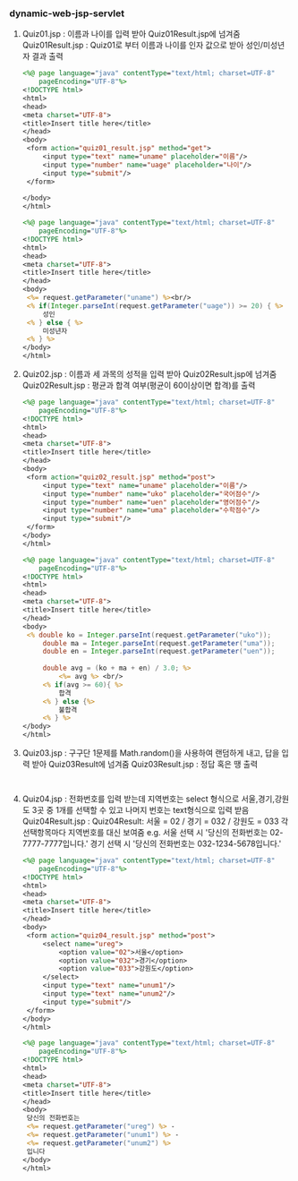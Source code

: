 ### dynamic-web-jsp-servlet

1. Quiz01.jsp : 이름과 나이를 입력 받아 Quiz01Result.jsp에 넘겨줌
   Quiz01Result.jsp : Quiz01로 부터 이름과 나이를 인자 값으로 받아 성인/미성년자 결과 출력

   ```jsp
   <%@ page language="java" contentType="text/html; charset=UTF-8"
       pageEncoding="UTF-8"%>
   <!DOCTYPE html>
   <html>
   <head>
   <meta charset="UTF-8">
   <title>Insert title here</title>
   </head>
   <body>
   	<form action="quiz01_result.jsp" method="get">
   		<input type="text" name="uname"	placeholder="이름"/>
   		<input type="number" name="uage" placeholder="나이"/>
   		<input type="submit"/>
   	</form>
   	
   </body>
   </html>
   ```

   ```jsp
   <%@ page language="java" contentType="text/html; charset=UTF-8"
       pageEncoding="UTF-8"%>
   <!DOCTYPE html>
   <html>
   <head>
   <meta charset="UTF-8">
   <title>Insert title here</title>
   </head>
   <body>
   	<%= request.getParameter("uname") %><br/>
   	<% if(Integer.parseInt(request.getParameter("uage")) >= 20) { %>
   		성인
   	<% } else { %>
   		미성년자
   	<% } %>
   </body>
   </html>
   ```

   

2. Quiz02.jsp : 이름과 세 과목의 성적을 입력 받아 Quiz02Result.jsp에 넘겨줌
   Quiz02Result.jsp : 평균과 합격 여부(평균이 60이상이면 합격)를 출력

   ```jsp
   <%@ page language="java" contentType="text/html; charset=UTF-8"
       pageEncoding="UTF-8"%>
   <!DOCTYPE html>
   <html>
   <head>
   <meta charset="UTF-8">
   <title>Insert title here</title>
   </head>
   <body>
   	<form action="quiz02_result.jsp" method="post">
   		<input type="text" name="uname" placeholder="이름"/>
   		<input type="number" name="uko" placeholder="국어점수"/>
   		<input type="number" name="uen" placeholder="영어점수"/>
   		<input type="number" name="uma" placeholder="수학점수"/>
   		<input type="submit"/>
   	</form>
   </body>
   </html>
   ```

   ```jsp
   <%@ page language="java" contentType="text/html; charset=UTF-8"
       pageEncoding="UTF-8"%>
   <!DOCTYPE html>
   <html>
   <head>
   <meta charset="UTF-8">
   <title>Insert title here</title>
   </head>
   <body>
   	<% double ko = Integer.parseInt(request.getParameter("uko"));
   		double ma = Integer.parseInt(request.getParameter("uma"));
   		double en = Integer.parseInt(request.getParameter("uen"));
   		
   		double avg = (ko + ma + en) / 3.0; %>
   			<%= avg %> <br/>
   		<% if(avg >= 60){ %>
   			합격
   		<% } else {%>
   			불합격
   		<% } %>
   </body>
   </html>
   ```

   

3. Quiz03.jsp : 구구단 1문제를 Math.random()을 사용하여 랜덤하게 내고, 답을 입력 받아 Quiz03Result에 넘겨줌
   Quiz03Result.jsp : 정답 혹은 땡 출력

   ```jsp
   
   ```

   ```jsp
   
   ```

   

4. Quiz04.jsp : 전화번호를 입력 받는데 지역번호는 select 형식으로 서울,경기,강원도 3곳 중 1개를 		 선택할 수 있고 나머지 번호는 text형식으로 입력 받음
   Quiz04Result.jsp : Quiz04Result: 서울 = 02 / 경기 = 032 / 강원도 = 033 각 선택항목마다 				지역번호를 대신 보여줌
   e.g. 서울 선택 시 '당신의 전화번호는 02-7777-7777입니다.'
         경기 선택 시 '당신의 전화번호는 032-1234-5678입니다.'

   ```jsp
   <%@ page language="java" contentType="text/html; charset=UTF-8"
       pageEncoding="UTF-8"%>
   <!DOCTYPE html>
   <html>
   <head>
   <meta charset="UTF-8">
   <title>Insert title here</title>
   </head>
   <body>
   	<form action="quiz04_result.jsp" method="post">
   		<select name="ureg">
   			<option value="02">서울</option>
   			<option value="032">경기</option>
   			<option value="033">강원도</option>
   		</select>
   		<input type="text" name="unum1"/>
   		<input type="text" name="unum2"/>
   		<input type="submit"/>
   	</form>
   </body>
   </html>
   ```

   ```jsp
   <%@ page language="java" contentType="text/html; charset=UTF-8"
       pageEncoding="UTF-8"%>
   <!DOCTYPE html>
   <html>
   <head>
   <meta charset="UTF-8">
   <title>Insert title here</title>
   </head>
   <body>
   	당신의 전화번호는 
   	<%= request.getParameter("ureg") %> -
   	<%= request.getParameter("unum1") %> -
   	<%= request.getParameter("unum2") %>
   	입니다
   </body>
   </html>
   ```

   


